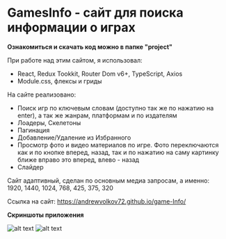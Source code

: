 # GamesInfo - сайт для поиска информации о играх

**Ознакомиться и скачать код можно в папке "project"**

При работе над этим сайтом, я использовал:
+ React, Redux Tookkit, Router Dom v6+, TypeScript, Axios
+ Module.css, флексы и гриды

На сайте реализовано:
+ Поиск игр по ключевым словам (доступно так же по нажатию на enter), а так же жанрам, платформам и по издателям
+ Лоадеры, Скелетоны
+ Пагинация
+ Добавление/Удаление из Избранного
+ Просмотр фото и видео материалов по игре. Фото переключаются как и по кнопке вперед, назад, так и по нажатию на саму картинку ближе вправо это вперед, влево - назад
+ Слайдер

Сайт адаптивный, сделан по основным медиа запросам, а именно: 1920, 1440, 1024, 768, 425, 375, 320

Ссылка на сайт: https://andrewvolkov72.github.io/game-Info/

**Скриншоты приложения**

![alt text](https://firebasestorage.googleapis.com/v0/b/github-my-repo-images.appspot.com/o/game%2Fgame.png?alt=media&token=81fe889f-3907-4e34-91b1-c869095eca23)
![alt text](https://firebasestorage.googleapis.com/v0/b/github-my-repo-images.appspot.com/o/game%2Fgame_page.png?alt=media&token=bfb12698-a414-4fdc-817d-057aed4e900a)
